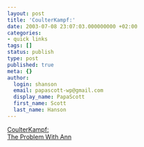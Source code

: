 ```yaml
---
layout: post
title: 'CoulterKampf:'
date: 2003-07-08 23:07:03.000000000 +02:00
categories:
- quick links
tags: []
status: publish
type: post
published: true
meta: {}
author:
  login: shanson
  email: papascott-wp@gmail.com
  display_name: PapaScott
  first_name: Scott
  last_name: Hanson
---
```

<p><a title="What am I doing linking to  Andrew Sullivan?" href="http://www.andrewsullivan.com/main_article.php?artnum=20030705">CoulterKampf:<br />
The Problem With Ann</a></p>
